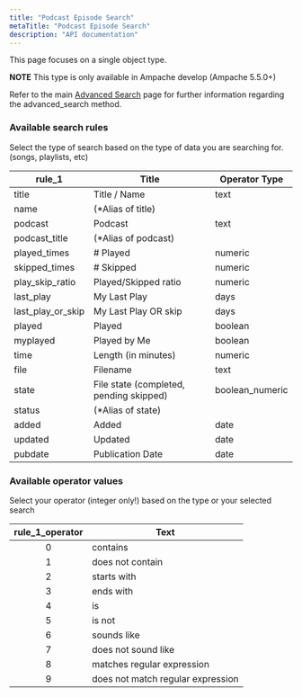 ```yaml
---
title: "Podcast Episode Search"
metaTitle: "Podcast Episode Search"
description: "API documentation"
---
```


This page focuses on a single object type.

**NOTE** This type is only available in Ampache develop (Ampache 5.5.0+)

Refer to the main [Advanced Search](https://ampache.org/api/api-advanced-search) page for further information regarding the advanced_search method.

### Available search rules

Select the type of search based on the type of data you are searching for. (songs, playlists, etc)

| rule_1            | Title                                   | Operator Type   |
|-------------------|-----------------------------------------|-----------------|
| title             | Title / Name                            | text            |
| name              | (*Alias of title)                       |                 |
| podcast           | Podcast                                 | text            |
| podcast_title     | (*Alias of podcast)                     |                 |
| played_times      | # Played                                | numeric         |
| skipped_times     | # Skipped                               | numeric         |
| play_skip_ratio   | Played/Skipped ratio                    | numeric         |
| last_play         | My Last Play                            | days            |
| last_play_or_skip | My Last Play OR skip                    | days            |
| played            | Played                                  | boolean         |
| myplayed          | Played by Me                            | boolean         |
| time              | Length (in minutes)                     | numeric         |
| file              | Filename                                | text            |
| state             | File state (completed, pending skipped) | boolean_numeric |
| status            | (*Alias of state)                       |                 |
| added             | Added                                   | date            |
| updated           | Updated                                 | date            |
| pubdate           | Publication Date                        | date            |

### Available operator values

Select your operator (integer only!) based on the type or your selected search

| rule_1_operator | Text                              |
|:---------------:|-----------------------------------|
|        0        | contains                          |
|        1        | does not contain                  |
|        2        | starts with                       |
|        3        | ends with                         |
|        4        | is                                |
|        5        | is not                            |
|        6        | sounds like                       |
|        7        | does not sound like               |
|        8        | matches regular expression        |
|        9        | does not match regular expression |
